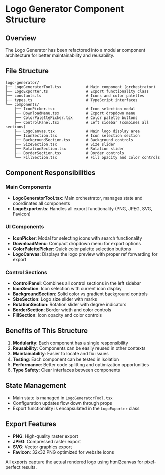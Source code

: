 # Logo Generator Component Structure

## Overview
The Logo Generator has been refactored into a modular component architecture for better maintainability and reusability.

## File Structure
```
logo-generator/
├── LogoGeneratorTool.tsx           # Main component (orchestrator)
├── LogoExporter.ts                 # Export functionality class
├── constants.ts                    # Icons and color palettes
├── types.ts                        # TypeScript interfaces
└── components/
    ├── IconPicker.tsx              # Icon selection modal
    ├── DownloadMenu.tsx            # Export dropdown menu
    ├── ColorPalettePicker.tsx      # Color palette buttons
    ├── ControlPanel.tsx            # Left sidebar (combines all sections)
    ├── LogoCanvas.tsx              # Main logo display area
    ├── IconSection.tsx             # Icon selection section
    ├── BackgroundSection.tsx       # Background controls
    ├── SizeSection.tsx             # Size slider
    ├── RotationSection.tsx         # Rotation slider
    ├── BorderSection.tsx           # Border controls
    └── FillSection.tsx             # Fill opacity and color controls
```

## Component Responsibilities

### Main Components
- **LogoGeneratorTool.tsx**: Main orchestrator, manages state and coordinates all components
- **LogoExporter.ts**: Handles all export functionality (PNG, JPEG, SVG, Favicon)

### UI Components
- **IconPicker**: Modal for selecting icons with search functionality
- **DownloadMenu**: Compact dropdown menu for export options
- **ColorPalettePicker**: Quick color palette selection buttons
- **LogoCanvas**: Displays the logo preview with proper ref forwarding for export

### Control Sections
- **ControlPanel**: Combines all control sections in the left sidebar
- **IconSection**: Icon selection with current icon display
- **BackgroundSection**: Solid color vs gradient background controls
- **SizeSection**: Logo size slider with marks
- **RotationSection**: Rotation slider with degree indicators
- **BorderSection**: Border width and color controls
- **FillSection**: Icon opacity and color controls

## Benefits of This Structure

1. **Modularity**: Each component has a single responsibility
2. **Reusability**: Components can be easily reused in other contexts
3. **Maintainability**: Easier to locate and fix issues
4. **Testing**: Each component can be tested in isolation
5. **Performance**: Better code splitting and optimization opportunities
6. **Type Safety**: Clear interfaces between components

## State Management
- Main state is managed in `LogoGeneratorTool.tsx`
- Configuration updates flow down through props
- Export functionality is encapsulated in the `LogoExporter` class

## Export Features
- **PNG**: High-quality raster export
- **JPEG**: Compressed raster export
- **SVG**: Vector graphics export
- **Favicon**: 32x32 PNG optimized for website icons

All exports capture the actual rendered logo using html2canvas for pixel-perfect results.